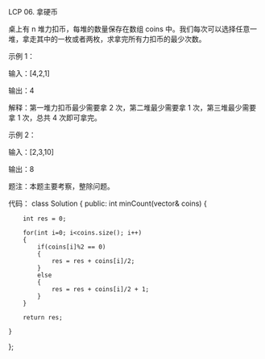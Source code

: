 LCP 06. 拿硬币

桌上有 n 堆力扣币，每堆的数量保存在数组 coins 中。我们每次可以选择任意一堆，拿走其中的一枚或者两枚，求拿完所有力扣币的最少次数。

示例 1：

输入：[4,2,1]

输出：4

解释：第一堆力扣币最少需要拿 2 次，第二堆最少需要拿 1 次，第三堆最少需要拿 1 次，总共 4 次即可拿完。

示例 2：

输入：[2,3,10]

输出：8


题注：本题主要考察，整除问题。

代码：
class Solution {
public:
    int minCount(vector<int>& coins) {

        int res = 0;

        for(int i=0; i<coins.size(); i++)
        {
            if(coins[i]%2 == 0)
            {
                res = res + coins[i]/2;
            }
            else
            {
                res = res + coins[i]/2 + 1;
            }
        }

        return res;

    }
};
